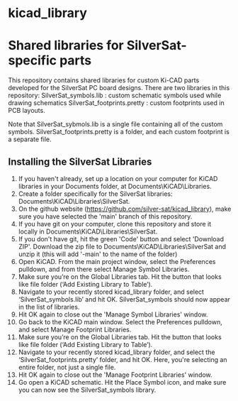 # kicad_library

# Shared libraries for SilverSat-specific parts

This repository contains shared libraries for custom Ki-CAD parts developed for the SilverSat PC board designs. There are two libraries in this repository:
  SilverSat_symbols.lib :  custom schematic symbols used while drawing schematics
  SilverSat_footprints.pretty : custom footprints used in PCB layouts.
  
  Note that SilverSat_sybmols.lib is a single file containing all of the custom symbols.  SilverSat_footprints.pretty is a folder, and each custom footprint is a separate file.
  
  ## Installing the SilverSat Libraries
  1) If you haven't already, set up a location on your computer for KiCAD libraries in your Documents folder, at Documents\KiCAD\Libraries.
  2) Create a folder specifically for the SilverSat libraries: Documents\KiCAD\Libraries\SilverSat.
  3) On the github website (https://github.com/silver-sat/kicad_library), make sure you have selected the 'main' branch of this repository.
  4) If you have git on your computer, clone this repository and store it locally in Documents\KiCAD\Libraries\SilverSat.
  5) If you don't have git, hit the green 'Code' button and select 'Download ZIP'. Download the zip file to Documents\KiCAD\Libraries\SilverSat and unzip it (this will add '-main' to the name of the folder)
  6) Open KiCAD. From the main project window, select the Preferences pulldown, and from there select Manage Symbol Libraries.
  7) Make sure you’re on the Global Libraries tab. Hit the button that looks like file folder (‘Add Existing Library to Table’).
  8) Navigate to your recently stored kicad_library folder, and select ‘SilverSat_symbols.lib’ and hit OK.  SilverSat_symbols should now appear in the list of libraries. 
  9) Hit OK again to close out the 'Manage Symbol Libraries' window.
  10) Go back to the KiCAD main window. Select the Preferences pulldown, and select Manage Footprint Libraries.
  11) Make sure you’re on the Global Libraries tab. Hit the button that looks like file folder (‘Add Existing Library to Table’).
  12) Navigate to your recently stored kicad_library folder, and select the ‘SilverSat_footprints.pretty’ folder, and hit OK. Here, you're selecting an entire folder, not just a single file. 
  13) Hit OK again to close out the 'Manage Footprint Libraries' window.
  14) Go open a KiCAD schematic. Hit the Place Symbol icon, and make sure you can now see the SilverSat_symbols library.


